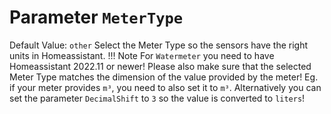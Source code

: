 # Parameter `MeterType`
Default Value: `other`
Select the Meter Type so the sensors have the right units in Homeassistant.
!!! Note
    For `Watermeter` you need to have Homeassistant 2022.11 or newer!
Please also make sure that the selected Meter Type matches the dimension of the value provided by the meter!
Eg. if your meter provides `m³`, you need to also set it to `m³`.
Alternatively you can set the parameter `DecimalShift` to `3` so the value is converted to `liters`!
